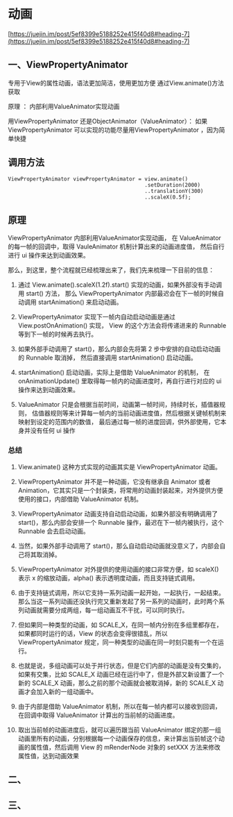 # 动画
[https://juejin.im/post/5ef8399e5188252e415f40d8#heading-7](https://juejin.im/post/5ef8399e5188252e415f40d8#heading-7)
## 一、ViewPropertyAnimator

专用于View的属性动画，语法更加简洁，使用更加方便
通过View.animate()方法获取

原理 ：
内部利用ValueAnimator实现动画

用ViewPropertyAnimator 还是ObjectAnimator（ValueAnimator）：
如果ViewPropertyAnimator 可以实现的功能尽量用ViewPropertyAnimator ，因为简单快捷



## 调用方法
```
ViewPropertyAnimator viewPropertyAnimator = view.animate()
                                            .setDuration(2000)
                                            ..translationY(300)
                                            ..scaleX(0.5f);
```

## 原理

ViewPropertyAnimator 内部利用ValueAnimator实现动画，
在 ValueAnimator 的每一帧的回调中，取得 VauleAnimator 机制计算出来的动画进度值，
然后自行进行 ui 操作来达到动画效果。

那么，到这里，整个流程就已经梳理出来了，我们先来梳理一下目前的信息：

1. 通过 View.animate().scaleX(1.2f).start() 实现的动画，如果外部没有手动调用 start() 方法，
那么 ViewPropertyAnimator 内部最迟会在下一帧的时候自动调用 startAnimation() 来启动动画。

2. ViewPropertyAnimator 实现下一帧内自动启动动画是通过 View.postOnAnimation() 实现，
View 的这个方法会将传递进来的 Runnable 等到下一帧的时候再去执行。

3. 如果外部手动调用了 start()，那么内部会先将第 2 步中安排的自动启动动画的 Runnable 取消掉，
然后直接调用 startAnimation() 启动动画。

4. startAnimation() 启动动画，实际上是借助 ValueAnimator 的机制，
在 onAnimationUpdate() 里取得每一帧内的动画进度时，再自行进行对应的 ui 操作来达到动画效果。

5. ValueAnimator 只是会根据当前时间，动画第一帧时间，持续时长，插值器规则，
估值器规则等来计算每一帧内的当前动画进度值，然后根据关键帧机制来映射到设定的范围内的数值，
最后通过每一帧的进度回调，供外部使用，它本身并没有任何 ui 操作

### 总结
1. View.animate() 这种方式实现的动画其实是 ViewPropertyAnimator 动画。

2. ViewPropertyAnimator 并不是一种动画，它没有继承自 Animator 或者 Animation，它其实只是一个封装类，将常用的动画封装起来，对外提供方便使用的接口，内部借助 ValueAnimator 机制。

3. ViewPropertyAnimator 动画支持自动启动动画，如果外部没有明确调用了 start()，那么内部会安排一个 Runnable 操作，最迟在下一帧内被执行，这个 Runnable 会去启动动画。

4. 当然，如果外部手动调用了 start()，那么自动启动动画就没意义了，内部会自己将其取消掉。

5. ViewPropertyAnimator 对外提供的使用动画的接口非常方便，如 scaleX() 表示 x 的缩放动画，alpha() 表示透明度动画，而且支持链式调用。

6. 由于支持链式调用，所以它支持一系列动画一起开始，一起执行，一起结束。那么当这一系列动画还没执行完又重新发起了另一系列的动画时，此时两个系列动画就需要分成两组，每一组动画互不干扰，可以同时执行。

7. 但如果同一种类型的动画，如 SCALE_X，在同一帧内分别在多组里都存在，如果都同时运行的话，View 的状态会变得很错乱，所以 ViewPropertyAnimator 规定，同一种类型的动画在同一时刻只能有一个在运行。

8. 也就是说，多组动画可以处于并行状态，但是它们内部的动画是没有交集的，如果有交集，比如 SCALE_X 动画已经在运行中了，但是外部又新设置了一个新的 SCALE_X 动画，那么之前的那个动画就会被取消掉，新的 SCALE_X 动画才会加入新的一组动画中。

9. 由于内部是借助 ValueAnimator 机制，所以在每一帧内都可以接收到回调，在回调中取得 ValueAnimator 计算出的当前帧的动画进度。

10. 取出当前帧的动画进度后，就可以遍历跟当前 ValueAnimator 绑定的那一组动画里所有的动画，分别根据每一个动画保存的信息，来计算出当前帧这个动画的属性值，然后调用 View 的 mRenderNode 对象的 setXXX 方法来修改属性值，达到动画效果

## 二、
## 三、